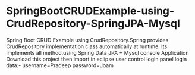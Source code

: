 # SpringBootCRUDExample-using-CrudRepository-SpringJPA-Mysql
Spring Boot CRUD Example using CrudRepository.Spring provides CrudRepository implementation class automatically at runtime.
Its implements all method.using Spring Data JPA + Mysql console Application 
Download this project then import in eclipse
user control login panel
login data:-
username=Pradeep
password=Joam
